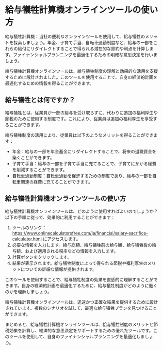 給与犠牲計算機オンラインツールの使い方
===================

給与犠牲計算機：当社の便利なオンラインツールを使用して、給与犠牲のメリットを探索しましょう。年金、子育て手当、自転車通勤制度など、給与の一部をこれらの給付にリダイレクトすることで得られる潜在的な節約や利点を計算します。ファイナンシャルプランニングを最適化するための明確な意思決定を行いましょう。

給与犠牲計算機オンラインツールは、給与犠牲制度の理解と効果的な活用を支援するために設計されました。このツールを使用することで、自身の経済的計画を最適化するための情報を得ることができます。

給与犠牲とは何ですか？
-----------

給与犠牲とは、従業員が一部の給与を受け取らずに、代わりに追加の福利厚生や節税のために使用する制度です。これにより、従業員は追加の福利厚生を享受することができます。

給与犠牲制度の活用により、従業員は以下のようなメリットを得ることができます：

- 年金：給与の一部を年金基金にリダイレクトすることで、将来の退職資金を築くことができます。
- 子育て手当：給与の一部を子育て手当に充てることで、子育てにかかる経費を削減することができます。
- 自転車通勤制度：自転車通勤を促進するための制度であり、給与の一部を自転車関連の経費に充てることができます。

給与犠牲計算機オンラインツールの使い方
-------------------

給与犠牲計算機オンラインツールは、どのように使用すればよいのでしょうか？以下の手順に従って、効果的に利用することができます：

1. ツールのリンク：<https://www.onlinecalculatorsfree.com/ja/financial/salary-sacrifice-calculator.html> にアクセスします。
2. 必要な情報を入力します。給与総額、給与犠牲前の給与額、給与犠牲後の給与額、および適用される税率などの情報を入力します。
3. 計算ボタンをクリックします。
4. 結果が表示されます。給与犠牲制度によって得られる節税や福利厚生のメリットについての詳細な情報が提供されます。

このツールを使用することで、給与犠牲制度の効果を直感的に理解することができます。自身の経済的計画を最適化するために、給与犠牲制度がどのように働くのかを理解しましょう。

給与犠牲計算機オンラインツールは、迅速かつ正確な結果を提供するために設計されています。複数のシナリオを試して、最適な給与犠牲プランを見つけることができます。

まとめると、給与犠牲計算機オンラインツールは、給与犠牲制度のメリットと節税効果を計算し、経済的な意思決定をサポートするための優れたツールです。このツールを使用して、自身のファイナンシャルプランニングを最適化しましょう。